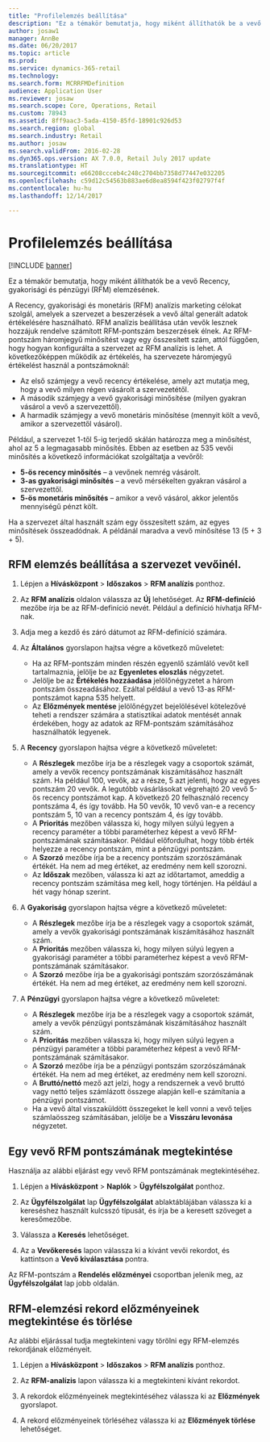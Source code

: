 ```yaml
---
title: "Profilelemzés beállítása"
description: "Ez a témakör bemutatja, hogy miként állíthatók be a vevő Recency, gyakorisági és pénzügyi (RFM) elemzésének."
author: josaw1
manager: AnnBe
ms.date: 06/20/2017
ms.topic: article
ms.prod: 
ms.service: dynamics-365-retail
ms.technology: 
ms.search.form: MCRRFMDefinition
audience: Application User
ms.reviewer: josaw
ms.search.scope: Core, Operations, Retail
ms.custom: 78943
ms.assetid: 8ff9aac3-5ada-4150-85fd-18901c926d53
ms.search.region: global
ms.search.industry: Retail
ms.author: josaw
ms.search.validFrom: 2016-02-28
ms.dyn365.ops.version: AX 7.0.0, Retail July 2017 update
ms.translationtype: HT
ms.sourcegitcommit: e66208ccceb4c248c2704bb7358d77447e032205
ms.openlocfilehash: c59d12c54563b883ae6d8ea8594f423f02797f4f
ms.contentlocale: hu-hu
ms.lasthandoff: 12/14/2017

---
```


# <a name="set-up-rfm-analysis"></a>Profilelemzés beállítása

[!INCLUDE [banner](includes/banner.md)]

Ez a témakör bemutatja, hogy miként állíthatók be a vevő Recency, gyakorisági és pénzügyi (RFM) elemzésének.

A Recency, gyakorisági és monetáris (RFM) analízis marketing célokat szolgál, amelyek a szervezet a beszerzések a vevő által generált adatok értékelésére használható. RFM analízis beállítása után vevők lesznek hozzájuk rendelve számított RFM-pontszám beszerzések élnek. Az RFM-pontszám háromjegyű minősítést vagy egy összesített szám, attól függően, hogy hogyan konfigurálta a szervezet az RFM analízis is lehet. A következőképpen működik az értékelés, ha szervezete háromjegyű értékelést használ a pontszámoknál:

- Az első számjegy a vevő recency értékelése, amely azt mutatja meg, hogy a vevő milyen régen vásárolt a szervezetétől. 
- A második számjegy a vevő gyakorisági minősítése (milyen gyakran vásárol a vevő a szervezettől). 
- A harmadik számjegy a vevő monetáris minősítése (mennyit költ a vevő, amikor a szervezettől vásárol). 

Például, a szervezet 1-től 5-ig terjedő skálán határozza meg a minősítést, ahol az 5 a legmagasabb minősítés. Ebben az esetben az 535 vevői minősítés a következő információkat szolgáltatja a vevőről:

-   **5-ös recency minősítés** – a vevőnek nemrég vásárolt.
-   **3-as gyakorisági minősítés** – a vevő mérsékelten gyakran vásárol a szervezettől.
-   **5-ös monetáris minősítés** – amikor a vevő vásárol, akkor jelentős mennyiségű pénzt költ.

Ha a szervezet által használt szám egy összesített szám, az egyes minősítések összeadódnak. A példánál maradva a vevő minősítése 13 (5 + 3 + 5).

## <a name="to-set-up-rfm-analysis-for-the-customers-in-your-organization"></a>RFM elemzés beállítása a szervezet vevőinél.

1.  Lépjen a **Hívásközpont** > **Időszakos** > **RFM analízis** ponthoz.

2.  Az **RFM analízis** oldalon válassza az **Új** lehetőséget. Az **RFM-definíció** mezőbe írja be az RFM-definíció nevét. Például a definíció hívhatja RFM-nak.

3.  Adja meg a kezdő és záró dátumot az RFM-definíció számára.

4.  Az **Általános** gyorslapon hajtsa végre a következő műveletet: 
    - Ha az RFM-pontszám minden részén egyenlő számláló vevőt kell tartalmaznia, jelölje be az **Egyenletes eloszlás** négyzetet. 
    - Jelölje be az **Értékelés hozzáadása** jelölőnégyzetet a három pontszám összeadásához. Ezáltal például a vevő 13-as RFM-pontszámot kapna 535 helyett. 
    - Az **Előzmények mentése** jelölőnégyzet bejelölésével kötelezővé teheti a rendszer számára a statisztikai adatok mentését annak érdekében, hogy az adatok az RFM-pontszám számításához használhatók legyenek.

5.  A **Recency** gyorslapon hajtsa végre a következő műveletet: 
    - A **Részlegek** mezőbe írja be a részlegek vagy a csoportok számát, amely a vevők recency pontszámának kiszámításához használt szám. Ha például 100, vevők, az a része, 5 azt jelenti, hogy az egyes pontszám 20 vevők. A legutóbb vásárlásokat végrehajtó 20 vevő 5-ös recency pontszámot kap. A következő 20 felhasználó recency pontszáma 4, és így tovább. Ha 50 vevők, 10 vevő van-e a recency pontszám 5, 10 van a recency pontszám 4, és így tovább. 
    - A **Prioritás** mezőben válassza ki, hogy milyen súlyú legyen a recency paraméter a többi paraméterhez képest a vevő RFM-pontszámának számításakor. Például előfordulhat, hogy több érték helyezze a recency pontszám, mint a pénzügyi pontszám. 
    - A **Szorzó** mezőbe írja be a recency pontszám szorzószámának értékét. Ha nem ad meg értéket, az eredmény nem kell szorozni. 
    - Az **Időszak** mezőben, válassza ki azt az időtartamot, ameddig a recency pontszám számítása meg kell, hogy történjen. Ha például a hét vagy hónap szerint.

6.  A **Gyakoriság** gyorslapon hajtsa végre a következő műveletet: 
    - A **Részlegek** mezőbe írja be a részlegek vagy a csoportok számát, amely a vevők gyakorisági pontszámának kiszámításához használt szám. 
    - A **Prioritás** mezőben válassza ki, hogy milyen súlyú legyen a gyakorisági paraméter a többi paraméterhez képest a vevő RFM-pontszámának számításakor. 
    - A **Szorzó** mezőbe írja be a gyakorisági pontszám szorzószámának értékét. Ha nem ad meg értéket, az eredmény nem kell szorozni.

7.  A **Pénzügyi** gyorslapon hajtsa végre a következő műveletet: 
    - A **Részlegek** mezőbe írja be a részlegek vagy a csoportok számát, amely a vevők pénzügyi pontszámának kiszámításához használt szám. 
    - A **Prioritás** mezőben válassza ki, hogy milyen súlyú legyen a pénzügyi paraméter a többi paraméterhez képest a vevő RFM-pontszámának számításakor. 
    - A **Szorzó** mezőbe írja be a pénzügyi pontszám szorzószámának értékét. Ha nem ad meg értéket, az eredmény nem kell szorozni. 
    - A **Bruttó/nettó** mező azt jelzi, hogy a rendszernek a vevő bruttó vagy nettó teljes számlázott összege alapján kell-e számítania a pénzügyi pontszámot. 
    - Ha a vevő által visszaküldött összegeket le kell vonni a vevő teljes számlaösszeg számításában, jelölje be a **Visszáru levonása** négyzetet. 

## <a name="view-a-customers-rfm-score"></a>Egy vevő RFM pontszámának megtekintése
Használja az alábbi eljárást egy vevő RFM pontszámának megtekintéséhez. 

1.  Lépjen a **Hívásközpont** > **Naplók** > **Ügyfélszolgálat** ponthoz. 

2.  Az **Ügyfélszolgálat** lap **Ügyfélszolgálat** ablaktáblájában válassza ki a kereséshez használt kulcsszó típusát, és írja be a keresett szöveget a keresőmezőbe.

3.  Válassza a **Keresés** lehetőséget.

4.  Az a **Vevőkeresés** lapon válassza ki a kívánt vevői rekordot, és kattintson a **Vevő kiválasztása** pontra. 

Az RFM-pontszám a **Rendelés előzményei** csoportban jelenik meg, az **Ügyfélszolgálat** lap jobb oldalán. 

## <a name="view-or-clear-the-history-of-an-rfm-analysis-record"></a>RFM-elemzési rekord előzményeinek megtekintése és törlése
Az alábbi eljárással tudja megtekinteni vagy törölni egy RFM-elemzés rekordjának előzményeit. 

1.  Lépjen a **Hívásközpont** > **Időszakos** > **RFM analízis** ponthoz.

2.  Az **RFM-analízis** lapon válassza ki a megtekinteni kívánt rekordot.

3.  A rekordok előzményeinek megtekintéséhez válassza ki az **Előzmények** gyorslapot.

4.  A rekord előzményeinek törléséhez válassza ki az **Előzmények törlése** lehetőséget.


